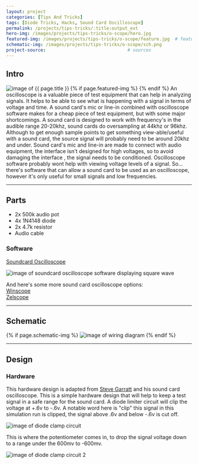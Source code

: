 ```yaml
---
layout: project
categories: [Tips And Tricks]
tags: [Diode Tricks, Hacks, Sound Card Oscilloscope]
permalink: /projects/tips-tricks/:title:output_ext
hero-img: /images/projects/tips-tricks/o-scope/hero.jpg
featured-img: /images/projects/tips-tricks/o-scope/feature.jpg  # featured image if any
schematic-img: /images/projects/tips-tricks/o-scope/sch.png  
project-source:                               # sources
---
```


## Intro
{% if page.featured-img %}
  <img src="{{ page.featured-img }}" alt="image of {{ page.title }}" title = "{{ page.title }}" class="img-fluid mr-3" align="left"/>{% endif %}
An oscilloscope is a valuable piece of test equipment that can help in analyzing signals. It helps to be able to see what is happening with a signal in terms of voltage and time.
A sound card's mic or line-in combined with oscilloscope software makes for a cheap piece of test equipment, but with some major shortcomings. A sound card is designed to work with frequency's in the audible range 20-20khz, sound cards do oversampling at 44khz or 96khz. Although to get enough sample points to get something view-able/useful with a sound card, the source signal will probably need to be around 20khz and under. Sound card's mic and line-in are made to connect with audio equipment, the interface isn't designed for high voltages, so to avoid damaging the interface , the signal needs to be conditioned. Oscilloscope software probably wont help with viewing voltage levels of a signal.
So... there's software that can allow a sound card to be used as an oscilloscope, however it's only useful for small signals and low frequencies.

---
## Parts
- 2x 500k audio pot
- 4x 1N4148 diode
- 2x 4.7k resistor
- Audio cable

### Software
<a href="https://www.zeitnitz.eu/scope_en">Soundcard Oscilloscope</a>

<img src="/images/projects/tips-tricks/o-scope/soundcard-scope-sw.png" alt="image of soundcard oscilloscope software displaying square wave" title="soundcard oscilloscope software" class="img-fluid"/>

And here's some more sound card oscilloscope options:     
<a href="http://www.zen22142.zen.co.uk/Prac/winscope.htm">Winscope</a>   
<a href="http://www.zelscope.com/index.html">Zelscope</a>    

---
## Schematic
{% if page.schematic-img %}
  <img src="{{ page.schematic-img }}" alt="image of wiring diagram" title="wiring diagram" class="img-fluid"/>
{% endif %}

---
## Design
### Hardware
This hardware design is adapted from
<a href="http://homediyelectronics.com/projects/howtomakeafreesoundcardpcoscilloscope/">Steve Garratt</a> and his sound card oscilloscope. This is a simple hardware design that will help to keep a test signal in a safe range for the sound card.  A diode limiter circuit will clip the voltage at +.6v to -.6v. A notable word here is "clip" this signal in this simulation run is clipped, the signal above .6v and below -.6v is cut off.

<img src="/images/projects/tips-tricks/o-scope/diode-limiter1.png" alt="image of diode clamp circuit" title="lt spice diode clamp circuit" class="img-fluid"/>

This is where the potentiometer comes in, to drop the signal voltage down to a range under the 600mv to -600mv.

<img src="/images/projects/tips-tricks/o-scope/diode-limiter2.png" alt="image of diode clamp circuit 2" title="lt spice diode clamp circuit 2" class="img-fluid"/>
